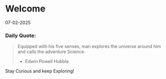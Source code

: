 # Welcome

07-02-2025

### Daily Quote:
> Equipped with his five senses, man explores the universe around him and calls the adventure Science.
> 	- Edwin Powell Hubble

Stay Curious and keep Exploring!
